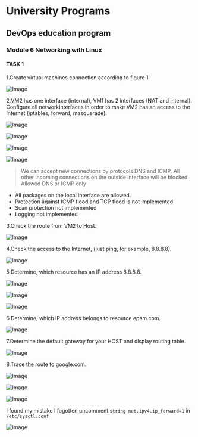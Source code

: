 # University Programs

## DevOps education program
### Module 6 Networking with Linux 


#### TASK 1
1.Create virtual machines connection according to figure 1

![Image](https://github.com/Twicer/DevOps_online_Dnipro_2020Q42021Q1/blob/master/m6/Task6.1/screens/main.jpg)

2.VM2 has one interface (internal), VM1 has 2 interfaces (NAT and internal). Configure  all networkinterfaces in order to make VM2 has an access to the Internet (iptables, forward, masquerade).

![Image](https://github.com/Twicer/DevOps_online_Dnipro_2020Q42021Q1/blob/master/m6/Task6.1/screens/0.png)

![Image](https://github.com/Twicer/DevOps_online_Dnipro_2020Q42021Q1/blob/master/m6/Task6.1/screens/0a.png)

![Image](https://github.com/Twicer/DevOps_online_Dnipro_2020Q42021Q1/blob/master/m6/Task6.1/screens/2a.png)

![Image](https://github.com/Twicer/DevOps_online_Dnipro_2020Q42021Q1/blob/master/m6/Task6.1/screens/2b.png)

>We can accept new connections by protocols DNS and ICMP. All other incoming connections on the outside interface will be blocked. Allowed DNS or ICMP only

* All packages on the local interface are allowed.
* Protection against ICMP flood and TСP flood is not implemented
* Scan protection not implemented
* Logging not implemented

3.Check the route from VM2 to Host.

![Image](https://github.com/Twicer/DevOps_online_Dnipro_2020Q42021Q1/blob/master/m6/Task6.1/screens/3.png)

4.Check the access to the Internet, (just ping, for example, 8.8.8.8).

![Image](https://github.com/Twicer/DevOps_online_Dnipro_2020Q42021Q1/blob/master/m6/Task6.1/screens/4.png)

5.Determine, which  resource has an IP address 8.8.8.8.

![Image](https://github.com/Twicer/DevOps_online_Dnipro_2020Q42021Q1/blob/master/m6/Task6.1/screens/5a.png)

![Image](https://github.com/Twicer/DevOps_online_Dnipro_2020Q42021Q1/blob/master/m6/Task6.1/screens/5b.png)

![Image](https://github.com/Twicer/DevOps_online_Dnipro_2020Q42021Q1/blob/master/m6/Task6.1/screens/5c.png)

6.Determine, which  IP address belongs to resource epam.com.

![Image](https://github.com/Twicer/DevOps_online_Dnipro_2020Q42021Q1/blob/master/m6/Task6.1/screens/6.png)

7.Determine the default gateway for your HOST and display routing table. 

![Image](https://github.com/Twicer/DevOps_online_Dnipro_2020Q42021Q1/blob/master/m6/Task6.1/screens/7.png)

8.Trace the route to google.com. 

![Image](https://github.com/Twicer/DevOps_online_Dnipro_2020Q42021Q1/blob/master/m6/Task6.1/screens/8.png)

![Image](https://github.com/Twicer/DevOps_online_Dnipro_2020Q42021Q1/blob/master/m6/Task6.1/screens/9.png)

![Image](https://github.com/Twicer/DevOps_online_Dnipro_2020Q42021Q1/blob/master/m6/Task6.1/screens/9b.png)

I found my mistake I fogotten uncomment ```string net.ipv4.ip_forward=1``` in ```/etc/sysctl.conf```

![Image](https://github.com/Twicer/DevOps_online_Dnipro_2020Q42021Q1/blob/master/m6/Task6.1/screens/10.png)
